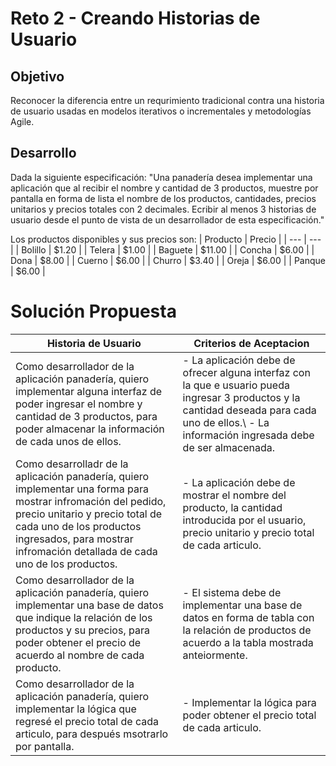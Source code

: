 # Reto 2 - Creando Historias de Usuario

## Objetivo

Reconocer la diferencia entre un requrimiento tradicional contra una historia de usuario usadas en modelos iterativos o incrementales y metodologías Agile.

## Desarrollo

Dada la siguiente especificación:
"Una panadería desea implementar una aplicación que al recibir el nombre y cantidad de 3 productos, muestre por pantalla en forma de lista el nombre de los productos, cantidades, precios unitarios y precios totales con 2 decimales. Ecribir al menos 3 historias de usuario desde el punto de vista de un desarrollador de esta especificación."

Los productos disponibles y sus precios son:
| Producto | Precio |
| --- | --- |
| Bolillo | $1.20 |
| Telera | $1.00 |
| Baguete | $11.00 |
| Concha | $6.00 |
| Dona | $8.00 |
| Cuerno | $6.00 |
| Churro | $3.40 |
| Oreja | $6.00 |
| Panque | $6.00 |

# Solución Propuesta

| Historia de Usuario | Criterios de Aceptacion |
| --- | --- |
| Como desarrollador de la aplicación panadería, quiero implementar alguna interfaz de poder ingresar el nombre y cantidad de 3 productos, para poder almacenar la información de cada unos de ellos. | - La aplicación debe de ofrecer alguna interfaz con la que e usuario pueda ingresar 3 productos y la cantidad deseada para cada uno de ellos.\ - La información ingresada debe de ser almacenada. |
| Como desarrolladr de la aplicación panadería, quiero implementar una forma para mostrar infromación del pedido, precio unitario y precio total de cada uno de los productos ingresados, para mostrar infromación detallada de cada uno de los productos. | - La aplicación debe de mostrar el nombre del producto, la cantidad introducida por el usuario, precio unitario y precio total de cada articulo.  |
| Como desarrollador de la aplicación panadería, quiero implementar una base de datos que indique la relación de los productos y su precios, para poder obtener el precio de acuerdo al nombre de cada producto. | - El sistema debe de implementar una base de datos en forma de tabla con la relación de productos de acuerdo a la tabla mostrada anteiormente. |
| Como desarrollador de la aplicación panadería, quiero implementar la lógica que regresé el precio total de cada articulo, para después msotrarlo por pantalla. | - Implementar la lógica para poder obtener el precio total de cada articulo. |

